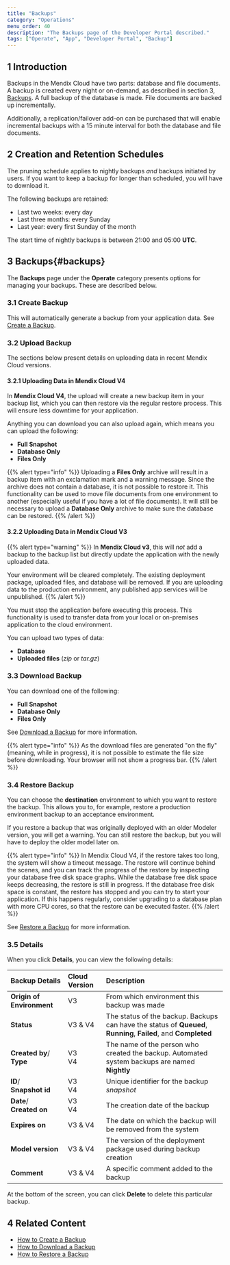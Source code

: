 ```yaml
---
title: "Backups"
category: "Operations"
menu_order: 40
description: "The Backups page of the Developer Portal described."
tags: ["Operate", "App", "Developer Portal", "Backup"]
---
```


## 1 Introduction

Backups in the Mendix Cloud have two parts: database and file documents. A backup is created every night or on-demand, as described in section 3, [Backups](#backups). A full backup of the database is made. File documents are backed up incrementally. 

Additionally, a replication/failover add-on can be purchased that will enable incremental backups with a 15 minute interval for both the database and file documents.

## 2 Creation and Retention Schedules

The pruning schedule applies to nightly backups *and* backups initiated by users. If you want to keep a backup for longer than scheduled, you will have to download it.

The following backups are retained:

* Last two weeks: every day
* Last three months: every Sunday
* Last year: every first Sunday of the month

The start time of nightly backups is between 21:00 and 05:00 **UTC**.

## 3 Backups{#backups}

The **Backups** page under the **Operate** category presents options for managing your backups. These are described below.

### 3.1 Create Backup

This will automatically generate a backup from your application data. See [Create a Backup](how-to-create-backup).

### 3.2 Upload Backup

The sections below present details on uploading data in recent Mendix Cloud versions.

#### 3.2.1 Uploading Data in Mendix Cloud V4

In **Mendix Cloud V4**, the upload will create a new backup item in your backup list, which you can then restore via the regular restore process. This will ensure less downtime for your application. 

Anything you can download you can also upload again, which means you can upload the following:

* **Full Snapshot**
* **Database Only**
* **Files Only**

{{% alert type="info" %}}
Uploading a **Files Only** archive will result in a backup item with an exclamation mark and a warning message. Since the archive does not contain a database, it is not possible to restore it. This functionality can be used to move file documents from one environment to another (especially useful if you have a lot of file documents). It will still be necessary to upload a **Database Only** archive to make sure the database can be restored.
{{% /alert %}}

#### 3.2.2 Uploading Data in Mendix Cloud V3

{{% alert type="warning" %}}
In **Mendix Cloud v3**, this will *not* add a backup to the backup list but directly update the application with the newly uploaded data.

Your environment will be cleared completely. The existing deployment package, uploaded files, and database will be removed. If you are uploading data to the production environment, any published app services will be unpublished.
{{% /alert %}}

You must stop the application before executing this process. This functionality is used to transfer data from your local or on-premises application to the cloud environment.

You can upload two types of data:

* **Database**
* **Uploaded files** (*zip* or *tar.gz*)

### 3.3 Download Backup

You can download one of the following: 

* **Full Snapshot**
* **Database Only**
* **Files Only**

See [Download a Backup](how-to-download-a-backup) for more information.

{{% alert type="info" %}}
As the download files are generated "on the fly" (meaning, while in progress), it is not possible to estimate the file size before downloading. Your browser will not show a progress bar.
{{% /alert %}}

### 3.4 Restore Backup

You can choose the **destination** environment to which you want to restore the backup. This allows you to, for example, restore a production environment backup to an acceptance environment.

If you restore a backup that was originally deployed with an older Modeler version, you will get a warning. You can still restore the backup, but you will have to deploy the older model later on. 

{{% alert type="info" %}}
In Mendix Cloud V4, if the restore takes too long, the system will show a timeout message. The restore will continue behind the scenes, and you can track the progress of the restore by inspecting your database free disk space graphs. While the database free disk space keeps decreasing, the restore is still in progress. If the database free disk space is constant, the restore has stopped and you can try to start your application. If this happens regularly, consider upgrading to a database plan with more CPU cores, so that the restore can be executed faster.
{{% /alert %}}

See [Restore a Backup](how-to-restore-a-backup) for more information.

### 3.5 Details

When you click **Details**, you can view the following details:

Backup Details | Cloud Version | Description
:---|:---|:---
**Origin of Environment** | V3 | From which environment this backup was made
**Status** | V3 & V4 | The status of the backup. Backups can have the status of **Queued**, **Running**, **Failed**, and **Completed**
**Created by**/ <br /> **Type** | V3 <br /> V4 | The name of the person who created the backup. Automated system backups are named **Nightly**
**ID**/ <br /> **Snapshot id** | V3 <br /> V4 | Unique identifier for the backup *snapshot*
**Date**/ <br /> **Created on** | V3 <br /> V4 | The creation date of the backup
**Expires on** | V3 & V4 | The date on which the backup will be removed from the system
**Model version** | V3 & V4 | The version of the deployment package used during backup creation
**Comment** | V3 & V4 | A specific comment added to the backup

At the bottom of the screen, you can click **Delete** to delete this particular backup.

## 4 Related Content

* [How to Create a Backup](how-to-create-backup)
* [How to Download a Backup](how-to-download-a-backup)
* [How to Restore a Backup](how-to-restore-a-backup)
